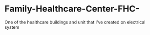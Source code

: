 # Family-Healthcare-Center-FHC-
One of the healthcare buildings and unit that I've created on electrical system
